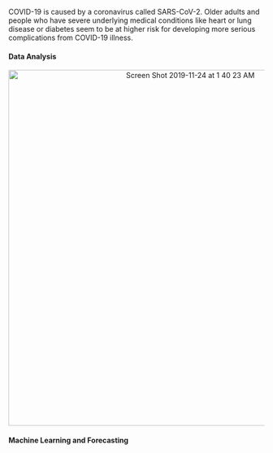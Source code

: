 COVID-19 is caused by a coronavirus called SARS-CoV-2. Older adults and people who have severe underlying medical conditions like heart or lung disease or diabetes seem to be at higher risk for developing more serious complications from COVID-19 illness.

#### Data Analysis

<p align="center" ><img width="700" alt="Screen Shot 2019-11-24 at 1 40 23 AM" src="https://user-images.githubusercontent.com/43712046/83933605-c108a880-a76f-11ea-982f-0945d03dfea3.png"></p>


#### Machine Learning and Forecasting

